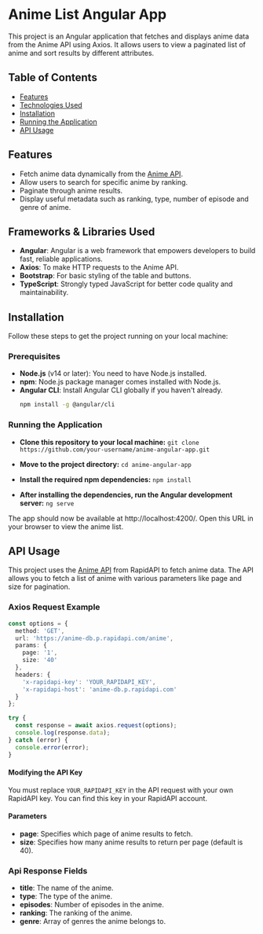# Anime List Angular App

This project is an Angular application that fetches and displays anime data from the Anime API using Axios. It allows users to view a paginated list of anime and sort results by different attributes.

## Table of Contents
- [Features](#features)
- [Technologies Used](#technologies-used)
- [Installation](#installation)
- [Running the Application](#running-the-application)
- [API Usage](#api-usage)

## Features

- Fetch anime data dynamically from the [Anime API](https://rapidapi.com/brian.rofiq/api/anime-db/playground/apiendpoint_d5c3dae2-6017-48df-a7cd-be65865d15bc).
- Allow users to search for specific anime by ranking.
- Paginate through anime results.
- Display useful metadata such as ranking, type, number of episode and genre of anime.

## Frameworks & Libraries Used

- **Angular**: Angular is a web framework that empowers developers to build fast, reliable applications.
- **Axios**: To make HTTP requests to the Anime API.
- **Bootstrap**: For basic styling of the table and buttons.
- **TypeScript**: Strongly typed JavaScript for better code quality and maintainability.

## Installation

Follow these steps to get the project running on your local machine:

### Prerequisites

- **Node.js** (v14 or later): You need to have Node.js installed.
- **npm**: Node.js package manager comes installed with Node.js.
- **Angular CLI**: Install Angular CLI globally if you haven't already.
  ```bash
  npm install -g @angular/cli

### Running the Application
- **Clone this repository to your local machine:** ``git clone https://github.com/your-username/anime-angular-app.git``

- **Move to the project directory:** ``cd anime-angular-app``

- **Install the required npm dependencies:** ``npm install``
- **After installing the dependencies, run the Angular development server:** ``ng serve``

The app should now be available at http://localhost:4200/. Open this URL in your browser to view the anime list.

## API Usage

This project uses the [Anime API](https://rapidapi.com/brian.rofiq/api/anime-db/playground/apiendpoint_d5c3dae2-6017-48df-a7cd-be65865d15bc) from RapidAPI to fetch anime data. The API allows you to fetch a list of anime with various parameters like page and size for pagination.

### Axios Request Example

```typescript
const options = {
  method: 'GET',
  url: 'https://anime-db.p.rapidapi.com/anime',
  params: {
    page: '1',
    size: '40'
  },
  headers: {
    'x-rapidapi-key': 'YOUR_RAPIDAPI_KEY',
    'x-rapidapi-host': 'anime-db.p.rapidapi.com'
  }
};

try {
  const response = await axios.request(options);
  console.log(response.data);
} catch (error) {
  console.error(error);
}
```

#### Modifying the API Key
You must replace ``YOUR_RAPIDAPI_KEY`` in the API request with your own RapidAPI key. You can find this key in your RapidAPI account.

#### Parameters
- **page**: Specifies which page of anime results to fetch.
- **size**: Specifies how many anime results to return per page (default is 40).

### Api Response Fields

- **title**: The name of the anime.
- **type**: The type of the anime.
- **episodes**: Number of episodes in the anime.
- **ranking**: The ranking of the anime.
- **genre**: Array of genres the anime belongs to.